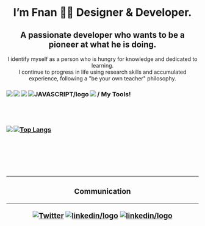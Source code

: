  <div align ="center">
<h1>I’m Fnan 👋🏽 Designer & Developer.</h1>
  </div>
   <div align ="center">
 <h2>A passionate developer who wants to be a pioneer at what he is doing.</h2>
  </div>
 <div align ="center">
  
 
 I identify myself as a person who is hungry for knowledge and dedicated to learning. <br>I continue to progress in life using research skills and accumulated experience,  following a "be your own teacher" philosophy.
</div>
 
 <h3> / My Tools!
 
 <img align ="left" src="https://img.shields.io/badge/html5-%23E34F26.svg?style=for-the-badge&logo=html5&logoColor=white" />
 
<img align ="left" src="https://img.shields.io/badge/css3-%231572B6.svg?style=for-the-badge&logo=css3&logoColor=white" />
  
<img align ="left" src="https://img.shields.io/badge/Sass-CC6699?style=for-the-badge&logo=sass&logoColor=white" />
  
<img align ="left" src="https://img.shields.io/badge/javascript-%23323330.svg?style=for-the-badge&logo=javascript&logoColor=%23F7DF1E" alt="JAVASCRIPT/logo"/>

<img align ="left" src="https://img.shields.io/badge/react-%2320232a.svg?style=for-the-badge&logo=react&logoColor=%2361DAFB" />

<br><br>

<img align ="left" src="https://github-readme-stats.vercel.app/api?username=Fnanhabte&show_icons=true&theme=radical" />

  
[![Top Langs](https://github-readme-stats.vercel.app/api/top-langs/?username=Fnanhabte&langs_count=8)](https://github.com/anuraghazra/github-readme-stats)

 
<div align="center">
   <br>  <br>  <br>  <br>  

  <hr style="border-color: blue;">
  <h3>Communication
   <hr style="border-color: blue;">
  <a align="left" href="https://twitter.com/GoodxHope" target="_blank"><img src="https://img.shields.io/badge/Twitter-1DA1F2?style=for-the-badge&logo=twitter&logoColor=white" alt="Twitter"></a>
  <a align="left" href="https://www.linkedin.com/in/fnan-habte-8483b0247/" target="_blank"><img src="https://img.shields.io/badge/LinkedIn-0077B5?style=for-the-badge&logo=linkedin&logoColor=white" alt="linkedin/logo" ></a>
 <a align="left" href="https://github.com/Fnanhabte" target="_blank"><img src="https://img.shields.io/badge/GitHub-100000?style=for-the-badge&logo=github&logoColor=white" alt="linkedin/logo"></a>
 
 
 
